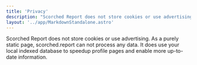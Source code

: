 ```yaml
---
title: 'Privacy'
description: "Scorched Report does not store cookies or use advertising. As a purely static page, scorched.report can not process any data. It does use your local indexed database to speedup profile pages and enable more up-to-date information."
layout: '../app/MarkdownStandalone.astro'
---
```


Scorched Report does not store cookies or use advertising. As a purely static page, scorched.report can not process any data. It does use your local indexed database to speedup profile pages and enable more up-to-date information.

